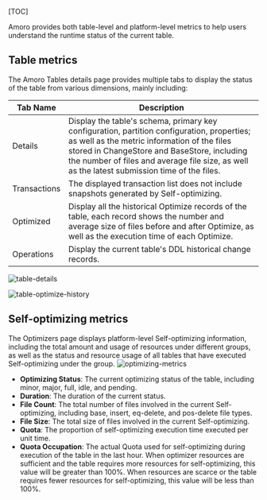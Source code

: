 [TOC]

Amoro provides both table-level and platform-level metrics to help users understand the runtime status of the current table.

## Table metrics

The Amoro Tables details page provides multiple tabs to display the status of the table from various dimensions, mainly including:

| **Tab Name**   | **Description**                                               |
| ------------ | ------------------------------------------------------------ |
| Details      | Display the table's schema, primary key configuration, partition configuration, properties; as well as the metric information of the files stored in ChangeStore and BaseStore, including the number of files and average file size, as well as the latest submission time of the files. |
| Transactions | The displayed transaction list does not include snapshots generated by Self-optimizing.  |
| Optimized    | Display all the historical Optimize records of the table, each record shows the number and average size of files before and after Optimize, as well as the execution time of each Optimize. |
| Operations   | Display the current table's DDL historical change records. |

![table-details](https://amoro.incubator.apache.org/docs/0.6.1/images/admin/table_metrics.png)

![table-optimize-history](https://amoro.incubator.apache.org/docs/0.6.1/images/admin/table_optimizer_history.png)

## Self-optimizing metrics
The Optimizers page displays platform-level Self-optimizing information, including the total amount and usage of resources under different groups, as well as the status and resource usage of all tables that have executed Self-optimizing under the group.
![optimizing-metrics](https://amoro.incubator.apache.org/docs/0.6.1/images/admin/optimizer_metrics.png)


- **Optimizing Status**: The current optimizing status of the table, including minor, major, full, idle, and pending.
- **Duration**: The duration of the current status.
- **File Count**: The total number of files involved in the current Self-optimizing, including base, insert, eq-delete, and pos-delete file types.
- **File Size**: The total size of files involved in the current Self-optimizing.
- **Quota**: The proportion of self-optimizing execution time executed per unit time.
- **Quota Occupation**: The actual Quota used for self-optimizing during execution of the table in the last hour. When optimizer resources are sufficient and the table requires more resources for self-optimizing, this value will be greater than 100%. When resources are scarce or the table requires fewer resources for self-optimizing, this value will be less than 100%.
